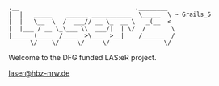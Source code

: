 
    .__                                .________
    |  |   _____    ______ ___________  \_____  \ ~ Grails_5
    |  |   \__  \  /  ___// __ \_  __ \   _(__  <
    |  |___ / __ \_\___ \\  ___/|  | \/  /       \
    |_____ (____  /____  >\___  >__|    /______  /
          \/    \/     \/     \/               \/

Welcome to the DFG funded LAS:eR project.

laser@hbz-nrw.de